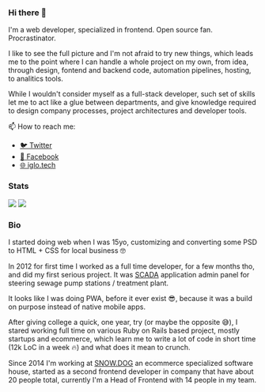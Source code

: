 ### Hi there 👋

I'm a web developer, specialized in frontend. Open source fan. Procrastinator.

I like to see the full picture and I'm not afraid to try new things, which leads me to the point where I can handle a whole project on my own, from idea, through  design, fontend and backend code, automation pipelines, hosting, to analitics tools.

While I wouldn't consider myself as a full-stack developer, such set of skills let me to act like a glue between departments, and give knowledge required to design company processes, project architectures and developer tools.

📫 How to reach me:
- [🐦 Twitter](https://twitter.com/igloczek)
- [📘 Facebook](https://www.facebook.com/iglodottech)
- [🌐 iglo.tech](iglo.tech)

### Stats
![](https://github-readme-stats.vercel.app/api?username=igloczek&hide=stars&show_icons=true&include_all_commits=true&theme=shades-of-purple)
![](https://github-readme-stats.vercel.app/api/wakatime?username=igloczek&layout=compact&theme=shades-of-purple)

### Bio
I started doing web when I was 15yo, customizing and converting some PSD to HTML + CSS for local business 🤓

In 2012 for first time I worked as a full time developer, for a few months tho, and did my first serious project. It was [SCADA](https://en.wikipedia.org/wiki/SCADA) application admin panel for steering sewage pump stations / treatment plant. 

It looks like I was doing PWA, before it ever exist 😎, because it was a build on purpose instead of native mobile apps.

After giving college a quick, one year, try (or maybe the opposite 😅), I stared working full time on various Ruby on Rails based project, mostly startups and ecommerce, which learn me to write a lot of code in short time (12k LoC in a week 🔥) and what does it mean to crunch.

Since 2014 I'm working at [SNOW.DOG](https://snow.dog) an ecommerce specialized software house, started as a second frontend developer in company that have about 20 people total, currently I'm a Head of Frontend with 14 people in my team.
